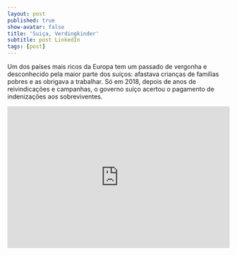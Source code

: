 ```yaml
---
layout: post
published: true
show-avatar: false
title: 'Suiça, Verdingkinder'
subtitle: post LinkedIn
tags: [post]
---
```

Um dos países mais ricos da Europa tem um passado de vergonha e desconhecido pela maior parte dos suíços: afastava crianças de famílias
pobres e as obrigava a trabalhar. Só em 2018, depois de anos de reivindicações e campanhas, o governo suíço acertou o pagamento de 
indenizações aos sobreviventes.

<iframe src="https://www.linkedin.com/embed/feed/update/urn:li:share:6472488191856304128" height="322" width="504" frameborder="0" allowfullscreen=""></iframe>
